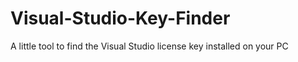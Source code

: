 # Visual-Studio-Key-Finder
A little tool to find the Visual Studio license key installed on your PC
